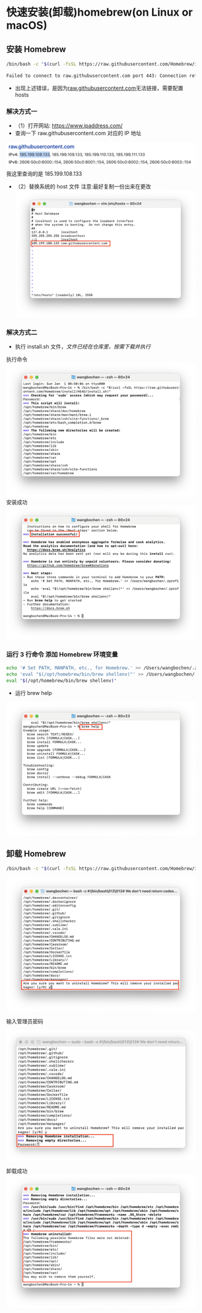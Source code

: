 # 快速安装(卸载)homebrew(on Linux or macOS)

## 安装 Homebrew

```sh
/bin/bash -c "$(curl -fsSL https://raw.githubusercontent.com/Homebrew/install/HEAD/install.sh)"
```

```sh
Failed to connect to raw.githubusercontent.com port 443: Connection refused
```

- 出现上述错误，是因为[raw.githubusercontent.com](http://raw.githubusercontent.com)无法链接，需要配置 hosts

### 解决方式一

- （1）打开网站: <https://www.ipaddress.com/>
- 查询一下 raw.githubusercontent.com 对应的 IP 地址

![alt ipaddress.com ](./png/01_ipaddress.png)
我这里查询的是 185.199.108.133

- （2）替换系统的 host 文件
  注意:最好复制一份出来在更改
  ![alt hosts](./png/02_hosts.png)

### 解决方式二

- 执行 install.sh 文件，_文件已经在仓库里，按需下载并执行_

执行命令
![alt installing](./png/03_installing.png)
安装成功
![alt installation successful](./png/04_installation_successful.png)

### 运行 3 行命令 添加 Homebrew 环境变量

```sh
echo '# Set PATH, MANPATH, etc., for Homebrew.' >> /Users/wangbochen/.zprofile
echo 'eval "$(/opt/homebrew/bin/brew shellenv)"' >> /Users/wangbochen/.zprofile
eval "$(/opt/homebrew/bin/brew shellenv)"
```

- 运行 brew help

![alt brew help](./png/05_brew_help.png)

## 卸载 Homebrew

```sh
/bin/bash -c "$(curl -fsSL https://raw.githubusercontent.com/Homebrew/install/HEAD/uninstall.sh)"
```

![alt uninstall](./png/06_uninstall.png)

输入管理员密码

![alt](./png/07_password.png)

卸载成功
![alt homebrew uninstalled](./png/08_homebrew%20uninstalled.png)
